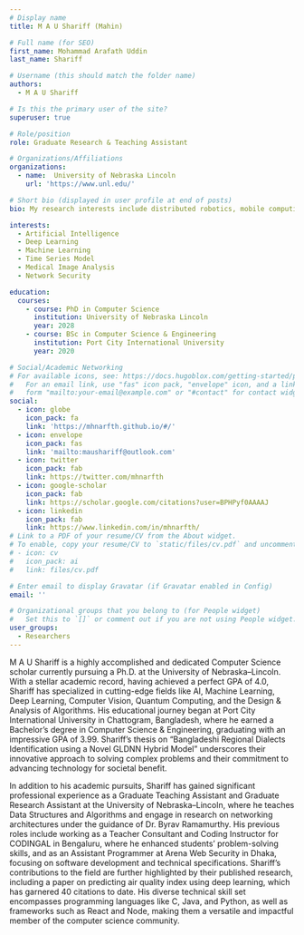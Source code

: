 ```yaml
---
# Display name
title: M A U Shariff (Mahin)

# Full name (for SEO)
first_name: Mohammad Arafath Uddin
last_name: Shariff

# Username (this should match the folder name)
authors:
  - M A U Shariff

# Is this the primary user of the site?
superuser: true

# Role/position
role: Graduate Research & Teaching Assistant

# Organizations/Affiliations
organizations:
  - name:  University of Nebraska Lincoln
    url: 'https://www.unl.edu/'

# Short bio (displayed in user profile at end of posts)
bio: My research interests include distributed robotics, mobile computing and programmable matter.

interests:
  - Artificial Intelligence
  - Deep Learning
  - Machine Learning
  - Time Series Model
  - Medical Image Analysis
  - Network Security

education:
  courses:
    - course: PhD in Computer Science
      institution: University of Nebraska Lincoln
      year: 2028
    - course: BSc in Computer Science & Engineering
      institution: Port City International University
      year: 2020

# Social/Academic Networking
# For available icons, see: https://docs.hugoblox.com/getting-started/page-builder/#icons
#   For an email link, use "fas" icon pack, "envelope" icon, and a link in the
#   form "mailto:your-email@example.com" or "#contact" for contact widget.
social:
  - icon: globe
    icon_pack: fa
    link: 'https://mhnarfth.github.io/#/'
  - icon: envelope
    icon_pack: fas
    link: 'mailto:maushariff@outlook.com'
  - icon: twitter
    icon_pack: fab
    link: https://twitter.com/mhnarfth
  - icon: google-scholar
    icon_pack: fab
    link: https://scholar.google.com/citations?user=BPHPyf0AAAAJ
  - icon: linkedin
    icon_pack: fab
    link: https://www.linkedin.com/in/mhnarfth/
# Link to a PDF of your resume/CV from the About widget.
# To enable, copy your resume/CV to `static/files/cv.pdf` and uncomment the lines below.
# - icon: cv
#   icon_pack: ai
#   link: files/cv.pdf

# Enter email to display Gravatar (if Gravatar enabled in Config)
email: ''

# Organizational groups that you belong to (for People widget)
#   Set this to `[]` or comment out if you are not using People widget.
user_groups:
  - Researchers
---
```


M A U Shariff is a highly accomplished and dedicated Computer Science scholar currently pursuing a Ph.D. at the University of Nebraska–Lincoln. With a stellar academic record, having achieved a perfect GPA of 4.0, Shariff has specialized in cutting-edge fields like AI, Machine Learning, Deep Learning, Computer Vision, Quantum Computing, and the Design & Analysis of Algorithms. His educational journey began at Port City International University in Chattogram, Bangladesh, where he earned a Bachelor’s degree in Computer Science & Engineering, graduating with an impressive GPA of 3.99. Shariff’s thesis on “Bangladeshi Regional Dialects Identification using a Novel GLDNN Hybrid Model” underscores their innovative approach to solving complex problems and their commitment to advancing technology for societal benefit.

In addition to his academic pursuits, Shariff has gained significant professional experience as a Graduate Teaching Assistant and Graduate Research Assistant at the University of Nebraska–Lincoln, where he teaches Data Structures and Algorithms and engage in research on networking architectures under the guidance of Dr. Byrav Ramamurthy. His previous roles include working as a Teacher Consultant and Coding Instructor for CODINGAL in Bengaluru, where he enhanced students’ problem-solving skills, and as an Assistant Programmer at Arena Web Security in Dhaka, focusing on software development and technical specifications. Shariff’s contributions to the field are further highlighted by their published research, including a paper on predicting air quality index using deep learning, which has garnered 40 citations to date. His diverse technical skill set encompasses programming languages like C, Java, and Python, as well as frameworks such as React and Node, making them a versatile and impactful member of the computer science community.
